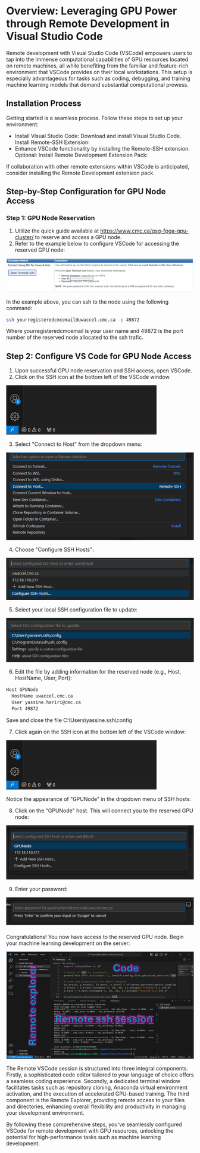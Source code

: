 
# Overview: Leveraging GPU Power through Remote Development in Visual Studio Code

Remote development with Visual Studio Code (VSCode) empowers users to tap into the immense computational capabilities of GPU resources located on remote machines, all while benefiting from the familiar and feature-rich environment that VSCode provides on their local workstations. This setup is especially advantageous for tasks such as coding, debugging, and training machine learning models that demand substantial computational prowess.

## Installation Process
Getting started is a seamless process. Follow these steps to set up your environment:

- Install Visual Studio Code: Download and install Visual Studio Code.
Install Remote-SSH Extension:
- Enhance VSCode functionality by installing the Remote-SSH extension.
Optional: Install Remote Development Extension Pack:

If collaboration with other remote extensions within VSCode is anticipated, consider installing the Remote Development extension pack.

## Step-by-Step Configuration for GPU Node Access

### Step 1: GPU Node Reservation

1.  Utilize the quick guide available at https://www.cmc.ca/qsg-fpga-gpu-cluster/ to reserve and access a GPU node.
2.  Refer to the example below to configure VSCode for accessing the reserved GPU node:

![image](https://github.com/cmcmicrosystems/FPGA-GPU-Cluster/blob/main/images/8.png?raw=true)

In the example above, you can ssh to the node using the following command:
```bash
ssh yourregisteredcmcemail@uwaccel.cmc.ca -p 49872
```

Where yourregisteredcmcemail is your user name and 49872 is the port number of the reserved node allocated to the ssh trafic.

## Step 2: Configure VS Code for GPU Node Access

1.  Upon successful GPU node reservation and SSH access, open VSCode.
2.  Click on the SSH icon at the bottom left of the VSCode window.

![image](https://github.com/cmcmicrosystems/FPGA-GPU-Cluster/blob/main/images/1.png?raw=true)

3.  Select "Connect to Host" from the dropdown menu:

![image](https://github.com/cmcmicrosystems/FPGA-GPU-Cluster/blob/main/images/2.png?raw=true)

4.  Choose "Configure SSH Hosts":

![image](https://github.com/cmcmicrosystems/FPGA-GPU-Cluster/blob/main/images/3.png?raw=true)

5.  Select your local SSH configuration file to update:

![image](https://github.com/cmcmicrosystems/FPGA-GPU-Cluster/blob/main/images/4.png?raw=true)

6.  Edit the file by adding information for the reserved node (e.g., Host, HostName, User, Port):

```bash
Host GPUNode
  HostName uwaccel.cmc.ca
  User yassine.hariri@cmc.ca
  Port 49872
```
Save and close the file C:\Users\yassine\.ssh\config

7. Click again on the SSH icon at the bottom left of the VSCode window:

![image](https://github.com/cmcmicrosystems/FPGA-GPU-Cluster/blob/main/images/1.png?raw=true)

Notice the appearance of "GPUNode" in the dropdown menu of SSH hosts:

8.  Click on the "GPUNode" host. This will connect you to the reserved GPU node:

![image](https://github.com/cmcmicrosystems/FPGA-GPU-Cluster/blob/main/images/7.png?raw=true)

9.  Enter your password:

![image](https://github.com/cmcmicrosystems/FPGA-GPU-Cluster/blob/main/images/5.png?raw=true)

Congratulations! You now have access to the reserved GPU node. Begin your machine learning development on the server:

![image](https://github.com/cmcmicrosystems/FPGA-GPU-Cluster/blob/main/images/6.png?raw=true)

The Remote VSCode session is structured into three integral components. Firstly, a sophisticated code editor tailored to your language of choice offers a seamless coding experience. Secondly, a dedicated terminal window facilitates tasks such as repository cloning, Anaconda virtual environment activation, and the execution of accelerated GPU-based training. The third component is the Remote Explorer, providing remote access to your files and directories, enhancing overall flexibility and productivity in managing your development environment.

By following these comprehensive steps, you've seamlessly configured VSCode for remote development with GPU resources, unlocking the potential for high-performance tasks such as machine learning development.